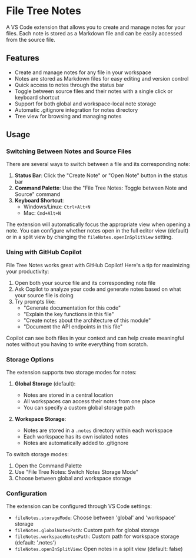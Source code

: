 # File Tree Notes

A VS Code extension that allows you to create and manage notes for your files. Each note is stored as a Markdown file and can be easily accessed from the source file.

## Features

- Create and manage notes for any file in your workspace
- Notes are stored as Markdown files for easy editing and version control
- Quick access to notes through the status bar
- Toggle between source files and their notes with a single click or keyboard shortcut
- Support for both global and workspace-local note storage
- Automatic .gitignore integration for notes directory
- Tree view for browsing and managing notes

## Usage

### Switching Between Notes and Source Files

There are several ways to switch between a file and its corresponding note:

1. **Status Bar**: Click the "Create Note" or "Open Note" button in the status bar
2. **Command Palette**: Use the "File Tree Notes: Toggle between Note and Source" command
3. **Keyboard Shortcut**: 
   - Windows/Linux: `Ctrl+Alt+N`
   - Mac: `Cmd+Alt+N`
   
The extension will automatically focus the appropriate view when opening a note. You can configure whether notes open in the full editor view (default) or in a split view by changing the `fileNotes.openInSplitView` setting.

### Using with GitHub Copilot

File Tree Notes works great with GitHub Copilot! Here's a tip for maximizing your productivity:

1. Open both your source file and its corresponding note file
2. Ask Copilot to analyze your code and generate notes based on what your source file is doing
3. Try prompts like:
   - "Generate documentation for this code"
   - "Explain the key functions in this file"
   - "Create notes about the architecture of this module"
   - "Document the API endpoints in this file"

Copilot can see both files in your context and can help create meaningful notes without you having to write everything from scratch.

### Storage Options

The extension supports two storage modes for notes:

1. **Global Storage** (default):
   - Notes are stored in a central location
   - All workspaces can access their notes from one place
   - You can specify a custom global storage path

2. **Workspace Storage**:
   - Notes are stored in a `.notes` directory within each workspace
   - Each workspace has its own isolated notes
   - Notes are automatically added to .gitignore

To switch storage modes:
1. Open the Command Palette
2. Use "File Tree Notes: Switch Notes Storage Mode"
3. Choose between global and workspace storage

### Configuration

The extension can be configured through VS Code settings:

- `fileNotes.storageMode`: Choose between 'global' and 'workspace' storage
- `fileNotes.globalNotesPath`: Custom path for global storage
- `fileNotes.workspaceNotesPath`: Custom path for workspace storage (default: '.notes')
- `fileNotes.openInSplitView`: Open notes in a split view (default: false)